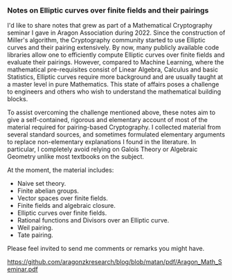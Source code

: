 ### Notes on Elliptic curves over finite fields and their pairings

I'd like to share notes that grew as part of a Mathematical Cryptography seminar I gave in Aragon Association during 2022. 
Since the construction of Miller's algorithm, the Cryptography community started to use Elliptic curves and their pairing extensively. 
By now, many publicly available code libraries allow one to efficiently compute Elliptic curves over finite fields and evaluate their pairings.
However, compared to Machine Learning, where the mathematical pre-requisites consist of Linear Algebra, Calculus and basic Statistics, Elliptic curves require more background and are usually taught at a master level in pure Mathematics. This state of affairs poses a challenge to engineers and others who wish to understand the mathematical building blocks. 

To assist overcoming the challenge mentioned above, these notes aim to give a self-contained, rigorous and elementary account of most of the material required for pairing-based Cryptography. I collected material from several standard sources, and sometimes formulated elementary arguments to replace non-elementary explanations I found in the literature. 
In particular, I completely avoid relying on Galois Theory or Algebraic Geometry unlike most textbooks on the subject. 

At the moment, the material includes: 

* Naive set theory.
* Finite abelian groups.
* Vector spaces over finite fields.
* Finite fields and algebraic closure.
* Elliptic curves over finite fields.
* Rational functions and Divisors over an Elliptic curve.
* Weil pairing.
* Tate pairing.

Please feel invited to send me comments or remarks you might have.

https://github.com/aragonzkresearch/blog/blob/matan/pdf/Aragon_Math_Seminar.pdf
